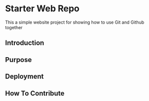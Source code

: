 # Starter Web Repo

This a simple website project for showing how to use Git and Github together
## Introduction

## Purpose

## Deployment

## How To Contribute